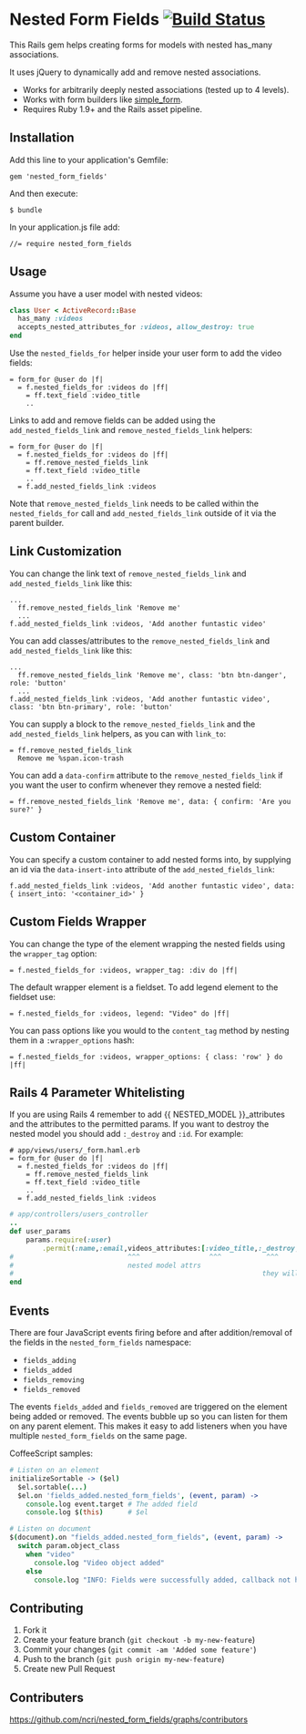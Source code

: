 # Nested Form Fields [![Build Status](https://secure.travis-ci.org/ncri/nested_form_fields.png)](http://travis-ci.org/ncri/nested_form_fields)

This Rails gem helps creating forms for models with nested has_many associations.

It uses jQuery to dynamically add and remove nested associations.

- Works for arbitrarily deeply nested associations (tested up to 4 levels).
- Works with form builders like [simple_form](https://github.com/plataformatec/simple_form).
- Requires Ruby 1.9+ and the Rails asset pipeline.



## Installation

Add this line to your application's Gemfile:

    gem 'nested_form_fields'

And then execute:

    $ bundle

In your application.js file add:

    //= require nested_form_fields

## Usage

Assume you have a user model with nested videos:

```ruby
class User < ActiveRecord::Base
  has_many :videos
  accepts_nested_attributes_for :videos, allow_destroy: true
end
```

Use the `nested_fields_for` helper inside your user form to add the video fields:

```haml
= form_for @user do |f|
  = f.nested_fields_for :videos do |ff|
    = ff.text_field :video_title
    ..
```

Links to add and remove fields can be added using the `add_nested_fields_link` and `remove_nested_fields_link` helpers:

```haml
= form_for @user do |f|
  = f.nested_fields_for :videos do |ff|
    = ff.remove_nested_fields_link
    = ff.text_field :video_title
    ..
  = f.add_nested_fields_link :videos
```

Note that `remove_nested_fields_link` needs to be called within the `nested_fields_for` call and `add_nested_fields_link` outside of it via the parent builder.

## Link Customization

You can change the link text of `remove_nested_fields_link` and `add_nested_fields_link` like this:

```haml
...
  ff.remove_nested_fields_link 'Remove me'
  ...
f.add_nested_fields_link :videos, 'Add another funtastic video'
```

You can add classes/attributes to the  `remove_nested_fields_link` and `add_nested_fields_link` like this:

```haml
...
  ff.remove_nested_fields_link 'Remove me', class: 'btn btn-danger', role: 'button'
  ...
f.add_nested_fields_link :videos, 'Add another funtastic video', class: 'btn btn-primary', role: 'button'
```

You can supply a block to the `remove_nested_fields_link` and the `add_nested_fields_link` helpers, as you can with `link_to`:

```haml
= ff.remove_nested_fields_link
  Remove me %span.icon-trash
```

You can add a `data-confirm` attribute to the `remove_nested_fields_link` if you want the user to confirm whenever they remove a nested field:

```haml
= ff.remove_nested_fields_link 'Remove me', data: { confirm: 'Are you sure?' }
```

## Custom Container

You can specify a custom container to add nested forms into, by supplying an id via the `data-insert-into` attribute of the `add_nested_fields_link`:

```haml
f.add_nested_fields_link :videos, 'Add another funtastic video', data: { insert_into: '<container_id>' }
```

## Custom Fields Wrapper

You can change the type of the element wrapping the nested fields using the `wrapper_tag` option:

```haml
= f.nested_fields_for :videos, wrapper_tag: :div do |ff|
```

The default wrapper element is a fieldset. To add legend element to the fieldset use:

```haml
= f.nested_fields_for :videos, legend: "Video" do |ff|
```

You can pass options like you would to the `content_tag` method by nesting them in a `:wrapper_options` hash:

```haml
= f.nested_fields_for :videos, wrapper_options: { class: 'row' } do |ff|
```

## Rails 4 Parameter Whitelisting

If you are using Rails 4 remember to add {{ NESTED_MODEL }}_attributes and the attributes to the permitted params.
If you want to destroy the nested model you should add `:_destroy` and `:id`.
For example:

```haml
# app/views/users/_form.haml.erb
= form_for @user do |f|
  = f.nested_fields_for :videos do |ff|
    = ff.remove_nested_fields_link
    = ff.text_field :video_title
    ..
  = f.add_nested_fields_link :videos
```

```ruby
# app/controllers/users_controller
..
def user_params
    params.require(:user)
        .permit(:name,:email,videos_attributes:[:video_title,:_destroy,:id])
#                            ^^^                 ^^^           ^^^
#                            nested model attrs  
#                                                             they will let you delete the nested model                    
end
```

## Events

There are four JavaScript events firing before and after addition/removal of the fields in the `nested_form_fields` namespace:

- `fields_adding`
- `fields_added`
- `fields_removing`
- `fields_removed`

The events `fields_added` and `fields_removed` are triggered on the element being added or removed. The events bubble up so you can listen for them on any parent element.
This makes it easy to add listeners when you have multiple `nested_form_fields` on the same page.

CoffeeScript samples:

```coffeescript
# Listen on an element
initializeSortable -> ($el)
  $el.sortable(...)
  $el.on 'fields_added.nested_form_fields', (event, param) ->
    console.log event.target # The added field
    console.log $(this)      # $el

# Listen on document
$(document).on "fields_added.nested_form_fields", (event, param) ->
  switch param.object_class
    when "video"
      console.log "Video object added"
    else
      console.log "INFO: Fields were successfully added, callback not handled."
```

## Contributing

1. Fork it
2. Create your feature branch (`git checkout -b my-new-feature`)
3. Commit your changes (`git commit -am 'Added some feature'`)
4. Push to the branch (`git push origin my-new-feature`)
5. Create new Pull Request


## Contributers

https://github.com/ncri/nested_form_fields/graphs/contributors
